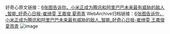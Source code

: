 好奇心原文链接：[6张图告诉你，小米正成为腾讯和阿里巴巴未来最有威胁的敌人_智能_好奇心日报-崔绮雯 王嘉俊 夏雨青](https://www.qdaily.com/articles/3291.html)
WebArchive归档链接：[6张图告诉你，小米正成为腾讯和阿里巴巴未来最有威胁的敌人_智能_好奇心日报-崔绮雯 王嘉俊 夏雨青](http://web.archive.org/web/20190623151806/https://www.qdaily.com/articles/3291.html)
![image](http://ww3.sinaimg.cn/large/007d5XDply1g3v6znarpxj30u0599hdt)